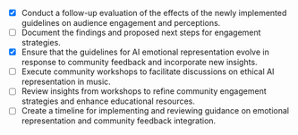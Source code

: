- [x] Conduct a follow-up evaluation of the effects of the newly implemented guidelines on audience engagement and perceptions.
- [ ] Document the findings and proposed next steps for engagement strategies.
- [x] Ensure that the guidelines for AI emotional representation evolve in response to community feedback and incorporate new insights.
- [ ] Execute community workshops to facilitate discussions on ethical AI representation in music.
- [ ] Review insights from workshops to refine community engagement strategies and enhance educational resources.
- [ ] Create a timeline for implementing and reviewing guidance on emotional representation and community feedback integration.